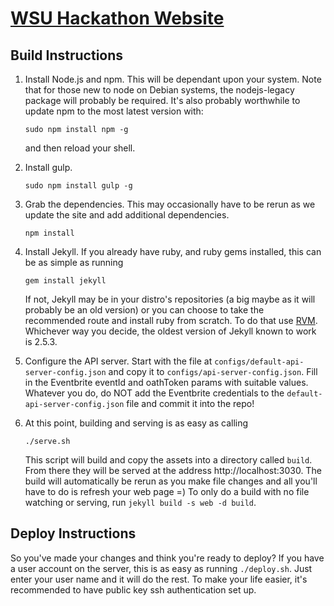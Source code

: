 [WSU Hackathon Website](http://hackathon.eecs.wsu.edu)
======================

Build Instructions
------------------
1. Install Node.js and npm. This will be dependant upon your system. Note that for
   those new to node on Debian systems, the nodejs-legacy package
   will probably be required. It's also probably worthwhile to update npm to
   the most latest version with:
   ```
   sudo npm install npm -g
   ```
   and then reload your shell.

2. Install gulp.
   ```
   sudo npm install gulp -g
   ```

3. Grab the dependencies. This may occasionally have to be rerun as we update
   the site and add additional dependencies.
   ```
   npm install
   ```

4. Install Jekyll. If you already have ruby, and ruby gems installed,
   this can be as simple as running
   ```
   gem install jekyll
   ```
   If not, Jekyll may be in your distro's repositories
   (a big maybe as it will probably be an old version) or you can
   choose to take the recommended route and
   install ruby from scratch. To do that use [RVM](rvm.io).
   Whichever way you decide, the oldest version of
   Jekyll known to work is 2.5.3.

5. Configure the API server. Start with the file at
   ```configs/default-api-server-config.json``` and copy it to
   ```configs/api-server-config.json```. Fill in the Eventbrite eventId and
   oathToken params with suitable values. Whatever you do, do NOT add the
   Eventbrite credentials to the ```default-api-server-config.json``` file and
   commit it into the repo!

6. At this point, building and serving is as easy as calling
   ```
   ./serve.sh
   ```
   This script will build and copy the assets into a
   directory called ```build```. From there they will be served at the address
   http://localhost:3030. The build will automatically be rerun as you make
   file changes and all you'll have to do is refresh your web page =)
   To only do a build with no file
   watching or serving, run ```jekyll build -s web -d build```.


Deploy Instructions
-------------------
So you've made your changes and think you're ready to deploy? If you have a user
account on the server, this is as easy as running ```./deploy.sh```. Just enter
your user name and it will do the rest. To make your life easier, it's
recommended to have public key ssh authentication set up.